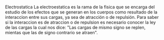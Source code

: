 Electrostatica
    La electroestatica es la rama de la fisica que se encarga del estudio de los efectos que se generan en los cuerpos
    como resultado de la interaccion entre sus cargas, ya sea de atracción o de repulsión.
    Para saber si la interaccion es de atraccion o de repulsion es necesario conocer la ley de las cargas la cual nos dice:
    "Las cargas de mismo signo se replen, mientas que las de signo contrario se atraen".


<!---
JesusGaelBarbosa/JesusGaelBarbosa is a ✨ special ✨ repository because its `README.md` (this file) appears on your GitHub profile.
You can click the Preview link to take a look at your changes.
--->

